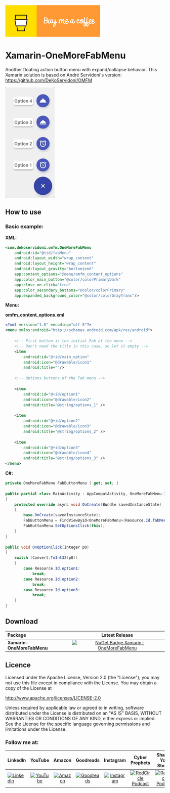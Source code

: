 <a href="https://github.com/sponsors/FANMixco/" target="_blank">
   <img src="https://raw.githubusercontent.com/FANMixco/Xamarin-SearchBar/master/bmc-rezr5vpd.gif" alt="sponsor" />
</a>

# Xamarin-OneMoreFabMenu

Another floating action button menu with expand/collapse behavior. This Xamarin solution is based on André Servidoni's version: https://github.com/DeKoServidoni/OMFM

![Example gif](https://raw.githubusercontent.com/DeKoServidoni/OMFM/master/images/example_v1.0.3.gif) 

## How to use

### **Basic example:**

**XML:**

```xml
<com.dekoservidoni.omfm.OneMoreFabMenu
	android:id="@+id/fabMenu"
	android:layout_width="wrap_content"
	android:layout_height="wrap_content"
	android:layout_gravity="bottom|end"
	app:content_options="@menu/omfm_content_options"
	app:color_main_button="@color/colorPrimaryDark"
	app:close_on_click="true"
	app:color_secondary_buttons="@color/colorPrimary"
	app:expanded_background_color="@color/colorGrayTrans"/>
```

**Menu:**

**omfm_content_options.xml**

```xml
<?xml version="1.0" encoding="utf-8"?>
<menu xmlns:android="http://schemas.android.com/apk/res/android">

	<!-- First button is the initial Fab of the menu -->
	<!-- Don't need the title in this case, so let it empty -->
	<item
		android:id="@+id/main_option"
		android:icon="@drawable/icon1"
		android:title=""/>

	<!-- Options buttons of the Fab menu -->

	<item
		android:id="@+id/option1"
		android:icon="@drawable/icon2"
		android:title="@string/options_1" />

	<item
		android:id="@+id/option2"
		android:icon="@drawable/icon3"
		android:title="@string/options_2" />

	<item
		android:id="@+id/option3"
		android:icon="@drawable/icon4"
		android:title="@string/options_3" />
</menu>
```

**C#:**

```csharp
private OneMoreFabMenu FabButtonMenu { get; set; }

public partial class MainActivity : AppCompatActivity, OneMoreFabMenu.IOptionsClick
{
	protected override async void OnCreate(Bundle savedInstanceState)
	{
		base.OnCreate(savedInstanceState);
		FabButtonMenu = FindViewById<OneMoreFabMenu>(Resource.Id.fabMenu);
		FabButtonMenu.SetOptionsClick(this);
	}
}

public void OnOptionClick(Integer p0)
{
	switch (Convert.ToInt32(p0))
	{
		case Resource.Id.option1:
			break;
		case Resource.Id.option2:
			break;
		case Resource.Id.option3:
			break;
	}
}
```

## Download

|  Package  |Latest Release|
|:----------|:------------:|
|**Xamarin-OneMoreFabMenu**|[![NuGet Badge Xamarin-OneMoreFabMenu](https://buildstats.info/nuget/Xamarin-OneMoreFabMenu)](https://www.nuget.org/packages/Xamarin-OneMoreFabMenu/)|

## Licence

Licensed under the Apache License, Version 2.0 (the "License"); you may not use this file except in compliance with the License. You may obtain a copy of the License at

http://www.apache.org/licenses/LICENSE-2.0

Unless required by applicable law or agreed to in writing, software distributed under the License is distributed on an "AS IS" BASIS, WITHOUT WARRANTIES OR CONDITIONS OF ANY KIND, either express or implied. See the License for the specific language governing permissions and limitations under the License.

### Follow me at:

|  LinkedIn  |YouTube|Amazon|Goodreads|Instagram|Cyber Prophets|Sharing Your Stories|
|:----------|:------------:|:------------:|:------------:|:------------:|:------------:|:------------:|
|[![LinkedIn](https://i.stack.imgur.com/idQWu.png)](https://bit.ly/lfanmixco)|[![YouTube](https://i.stack.imgur.com/CFPMR.png)](https://youtube.com/c/FedericoNavarrete)|[![Amazon](https://i.stack.imgur.com/NFOeE.png)](https://www.amazon.com/Federico-Navarrete/e/B08NJTXQRV)|[![Goodreads](https://i.stack.imgur.com/oBk0g.jpg)](https://www.goodreads.com/author/show/21125413.Federico_Navarrete)|[![Instagram](https://i.stack.imgur.com/PIfqY.png)](https://www.instagram.com/federico_the_consultant)|[![RedCircle Podcast](https://i.stack.imgur.com/4XICF.png)](https://redcircle.com/shows/cyber-prophets)|[![RedCircle Podcast](https://i.stack.imgur.com/4XICF.png)](https://redcircle.com/shows/sharing-your-stories)|


